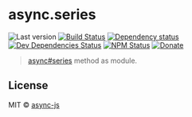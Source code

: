 # async.series

![Last version](https://img.shields.io/github/tag/async-js/series.svg?style=flat-square)
[![Build Status](http://img.shields.io/travis/async-js/series/master.svg?style=flat-square)](https://travis-ci.org/async-js/series)
[![Dependency status](http://img.shields.io/david/async-js/series.svg?style=flat-square)](https://david-dm.org/async-js/series)
[![Dev Dependencies Status](http://img.shields.io/david/dev/async-js/series.svg?style=flat-square)](https://david-dm.org/async-js/series#info=devDependencies)
[![NPM Status](http://img.shields.io/npm/dm/series.svg?style=flat-square)](https://www.npmjs.org/package/series)
[![Donate](https://img.shields.io/badge/donate-paypal-blue.svg?style=flat-square)](https://paypal.me/kikobeats)

> [async#series](https://github.com/async-js/async#series) method as module.

## License

MIT © [async-js](https://github.com/async-js)

